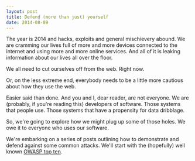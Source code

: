 ```yaml
---
layout: post
title: Defend (more than just) yourself
date: 2014-08-09
---
```


The year is 2014 and hacks, exploits and general mischievery abound. We are cramming our lives full of more and more devices connected to the internet and using more and more online services. And all of it is leaking information about our lives all over the floor.

We all need to cut ourselves off from the web. Right now.

Or, on the less extreme end, everybody needs to be a little more cautious about how they use the web.

Easier said than done. And you and I, dear reader, are not everyone. We are (probably, if you're reading this) developers of software. Those systems that people use. Those systems that have a propensity for data dribblage.

So, we're going to explore how we might plug up some of those holes. We owe it to everyone who uses our software.

We're embarking on a series of posts outlining how to demonstrate and defend against some common attacks. We'll start with the (hopefully) well known [OWASP top ten](https://www.owasp.org/index.php/Category:OWASP_Top_Ten_Project#tab=OWASP_Top_10_for_2013).
